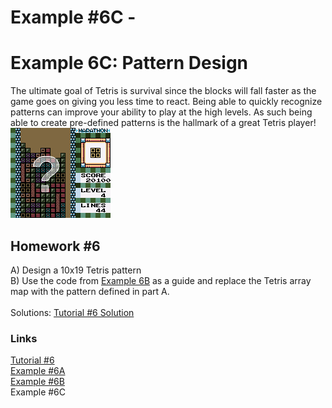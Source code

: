 # Example #6C - 
# Example 6C: Pattern Design
The ultimate goal of Tetris is survival since the blocks will fall faster as the game goes on giving you less time to react.  Being able to quickly recognize patterns can improve your ability to play at the high levels.  As such being able to create pre-defined patterns is the hallmark of a great Tetris player!<br>
![Tetris DX screenshot of a question mark](Tetris_DX_Question_Mark.png)<br>
 
## Homework #6
A) Design a 10x19 Tetris pattern<br>
B) Use the code from [Example 6B](Example_6B.md) as a guide and replace the Tetris array map with the pattern defined in part A.<br>
<br>
Solutions: [Tutorial #6 Solution](./Solution/readme.md)<br>
### Links
[Tutorial #6](readme.md)<br>
[Example #6A](Example_6A.md)<br>
[Example #6B](Example_6B.md)<br>
Example #6C